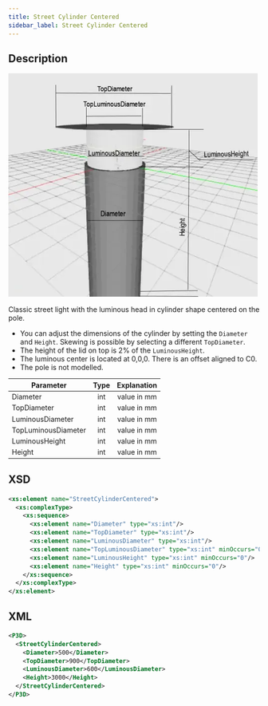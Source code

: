 ```yaml
---
title: Street Cylinder Centered
sidebar_label: Street Cylinder Centered
---
```


## Description

![Street Cylinder Centered](/img/docs/geometry/parametric/street-cylinder-centered.webp)

Classic street light with the luminous head in cylinder shape centered on the pole.

- You can adjust the dimensions of the cylinder by setting the `Diameter` and `Height`. Skewing is possible by selecting a different `TopDiameter`.
- The height of the lid on top is 2% of the `LuminousHeight`.
- The luminous center is located at 0,0,0. There is an offset aligned to C0.
- The pole is not modelled.

| Parameter           | Type | Explanation |
| ------------------- | :--: | :---------: |
| Diameter            | int  | value in mm |
| TopDiameter         | int  | value in mm |
| LuminousDiameter    | int  | value in mm |
| TopLuminousDiameter | int  | value in mm |
| LuminousHeight      | int  | value in mm |
| Height              | int  | value in mm |

## XSD

```xml
<xs:element name="StreetCylinderCentered">
  <xs:complexType>
    <xs:sequence>
      <xs:element name="Diameter" type="xs:int"/>
      <xs:element name="TopDiameter" type="xs:int"/>
      <xs:element name="LuminousDiameter" type="xs:int"/>
      <xs:element name="TopLuminousDiameter" type="xs:int" minOccurs="0"/>
      <xs:element name="LuminousHeight" type="xs:int" minOccurs="0"/>
      <xs:element name="Height" type="xs:int" minOccurs="0"/>
    </xs:sequence>
  </xs:complexType>
</xs:element>
```

## XML

```xml
<P3D>
  <StreetCylinderCentered>
    <Diameter>500</Diameter>
    <TopDiameter>900</TopDiameter>
    <LuminousDiameter>600</LuminousDiameter>
    <Height>3000</Height>
  </StreetCylinderCentered>
</P3D>
```
